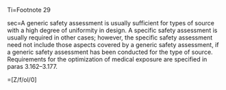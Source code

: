 Ti=Footnote 29

sec=A generic safety assessment is usually sufficient for types of source with a high degree of uniformity in design. A specific safety assessment is usually required in other cases; however, the specific safety assessment need not include those aspects covered by a generic safety assessment, if a generic safety assessment has been conducted for the type of source. Requirements for the optimization of medical exposure are specified in paras 3.162–3.177.

=[Z/f/ol/0]

